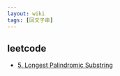 ```yaml
---
layout: wiki
tags: [回文子串]
---
```



## leetcode

* [5. Longest Palindromic Substring](https://leetcode.com/problems/longest-palindromic-substring/description/)